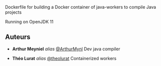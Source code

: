 Dockerfile for building a Docker container of java-workers to compile Java projects

Running on OpenJDK 11

## Auteurs

* **Arthur Meyniel** _alias_ [@ArthurMynl](https://github.com/ArthurMynl) Dev java compiler

* **Théo Lurat** _alias_ [@theolurat](https://github.com/theolurat) Containerized workers
